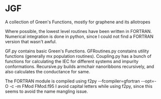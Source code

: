 # JGF
A collection of Green's Functions, mostly for graphene and its allotropes

Where possible, the lowest level routines have been written in FORTRAN.
Numerical integration is done in python, since I could not find a FORTRAN version that wasn't awful.

GF.py contains basic Green's Functions.
GFRoutines.py constains utility functions (generally mx population routines).
Coupling.py has a bunch of functions for calculating the IEC for different systems and impurity conformations.
Recursive.py builds armchair nanoribbons recursively, and also calculates the conductance for same.

The FORTRAN module is compiled using
f2py --fcompiler=gfortran --opt=-O -c -m FMod FMod.f95 
I avoid capital letters while using f2py, since this seems to avoid the name mangling issue.
